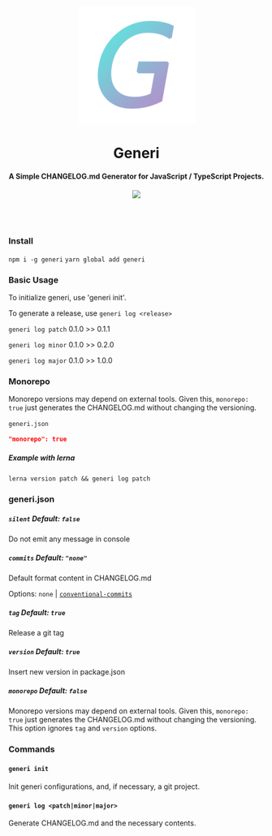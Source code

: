<p align="center">
  <img src="./.github/logo.png" height="230">
</p>

<h1 align="center">
Generi
</h1>
<h4 align="center">
A Simple CHANGELOG.md Generator for JavaScript / TypeScript Projects.
<h4>
<p align="center">
  <a href="https://www.npmjs.com/package/generi"><img src="https://img.shields.io/npm/v/generi?style=for-the-badge&color=a0a3cf&label="></a>
<p>

<br>
<br>

### Install

`npm i -g generi` `yarn global add generi`
### Basic Usage

To initialize generi, use 'generi init'.

To generate a release, use `generi log <release>`

`generi log patch` 0.1.0 >> 0.1.1

`generi log minor` 0.1.0 >> 0.2.0

`generi log major` 0.1.0 >> 1.0.0

### Monorepo

Monorepo versions may depend on external tools. Given this, `monorepo: true` just generates the CHANGELOG.md without changing the versioning.

`generi.json`
```json
"monorepo": true
```

##### Example with lerna

`lerna version patch && generi log patch`

### generi.json

##### `silent` Default: `false`

Do not emit any message in console

##### `commits` Default: `"none"`

Default format content in CHANGELOG.md

Options: `none` | [`conventional-commits`](https://www.conventionalcommits.org/en/v1.0.0/)

##### `tag` Default: `true`

Release a git tag

##### `version` Default: `true`

Insert new version in package.json

##### `monorepo` Default: `false`

Monorepo versions may depend on external tools. Given this, `monorepo: true` just generates the CHANGELOG.md without changing the versioning. This option ignores `tag` and `version` options.

### Commands

#### `generi init`

Init generi configurations, and, if necessary, a git project.

#### `generi log <patch|minor|major>`

Generate CHANGELOG.md and the necessary contents.
